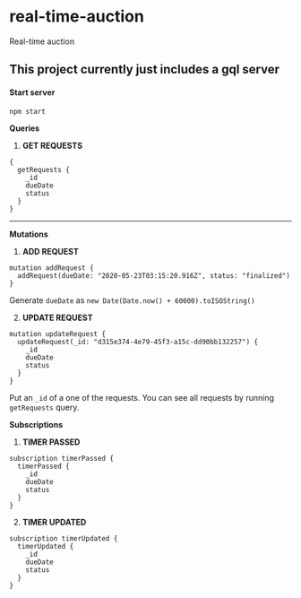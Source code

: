 # real-time-auction
Real-time auction

## This project currently just includes a gql server

#### Start server
`npm start`

**Queries**

1. __GET REQUESTS__
```
{
  getRequests {
    _id
    dueDate
    status
  }
}
```
---
**Mutations**

1. __ADD REQUEST__
```
mutation addRequest {
  addRequest(dueDate: "2020-05-23T03:15:20.916Z", status: "finalized")
}
```
Generate `dueDate` as `new Date(Date.now() + 60000).toISOString()`

2. __UPDATE REQUEST__
```
mutation updateRequest {
  updateRequest(_id: "d315e374-4e79-45f3-a15c-dd90bb132257") {
    _id
    dueDate
    status
  }
}
```
Put an `_id` of a one of the requests. You can see all requests by running `getRequests` query.

**Subscriptions**
1. __TIMER PASSED__
```
subscription timerPassed {
  timerPassed {
    _id
    dueDate
    status
  }
}
```

2. __TIMER UPDATED__
```
subscription timerUpdated {
  timerUpdated {
    _id
    dueDate
    status
  }
}
```
